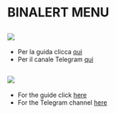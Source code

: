 # BINALERT MENU

## ![](https://flagpedia.net/data/flags/icon/72x54/it.webp)

* Per la guida clicca [qui](https://github.com/BinAlertGuide/Guide/blob/main/README_IT.md)
* Per il canale Telegram [qui](https://t.me/BinAlertSupport)
 
## ![](https://flagpedia.net/data/flags/icon/72x54/gb.webp)

* For the guide click [here](https://github.com/BinAlertGuide/Guide/blob/main/README_EN.md)
* For the Telegram channel [here](https://t.me/BinAlertSupportEng)
